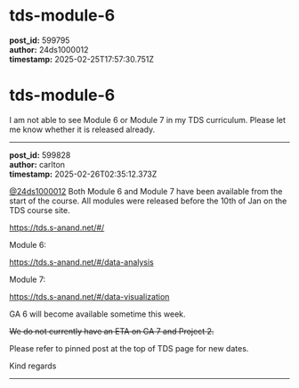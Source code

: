 # tds-module-6

**post_id:** 599795  
**author:** 24ds1000012  
**timestamp:** 2025-02-25T17:57:30.751Z

# tds-module-6

I am not able to see Module 6 or Module 7 in my TDS curriculum. Please let me know whether it is released already.

---

**post_id:** 599828  
**author:** carlton  
**timestamp:** 2025-02-26T02:35:12.373Z

[@24ds1000012](/u/24ds1000012) Both Module 6 and Module 7 have been available from the start of the course. All modules were released before the 10th of Jan on the TDS course site.

<https://tds.s-anand.net/#/>

Module 6:

<https://tds.s-anand.net/#/data-analysis>

Module 7:

<https://tds.s-anand.net/#/data-visualization>

GA 6 will become available sometime this week.

~~We do not currently have an ETA on GA 7 and Project 2.~~

Please refer to pinned post at the top of TDS page for new dates.

Kind regards

---


